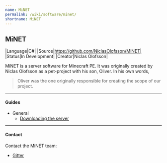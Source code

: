 ```yaml
---
name: MiNET
permalink: /wiki/software/minet/
shortname: MiNET
---
```

## MiNET

|Language|C#|
|Source|https://github.com/NiclasOlofsson/MiNET|
|Status|In Development|
|Creator|Niclas Olofsson|

MiNET is a server software for Minecraft PE. It was originally created by Niclas Olofsson as a pet-project with his son, Oliver.
In his own words, 
> Oliver was the one originally responsible for creating the scope of our project.

---

#### Guides
* General
  * [Downloading the server](guides/downloading-the-server/)
  
---

#### Contact
Contact the MiNET team:

* [Gitter](https://gitter.im/NiclasOlofsson/MiNET)
